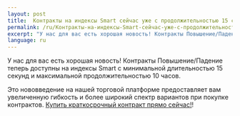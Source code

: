 ```yaml
---
layout: post
title:  Контракты на индексы Smart сейчас уже с продолжительностью 15 секунд
permalink: /ru/Контракты-на-индексы-Smart-сейчас-уже-с-продолжительностью-15-секунд/
excerpt: "У нас для вас есть хорошая новость! Контракты Повышение/Падение теперь доступны на индексы Smart с минимальной длительностью 15 секунд и максимальной продолжительностью 10 часов."
language: ru
---
```


У нас для вас есть хорошая новость! Контракты Повышение/Падение теперь доступны на индексы Smart с минимальной длительностью 15 секунд и максимальной продолжительностью 10 часов.

Это нововведение на нашей торговой платформе предоставляет вам увеличенную гибкость и более широкий спектр вариантов при покупке контрактов. [Купить краткосрочный контракт прямо сейчас!](https://www.binary.com/c/trade.cgi?market=smarties&time=15s&form_name=risefall&expiry_type=duration&amount_type=payout&H=S0P&currency=USD&underlying_symbol=WLDGBP&amount=100&date_start=now&type=FLASHU&l=RU&utm_medium=social&utm_source=blog&utm_content=whatsnew)!
